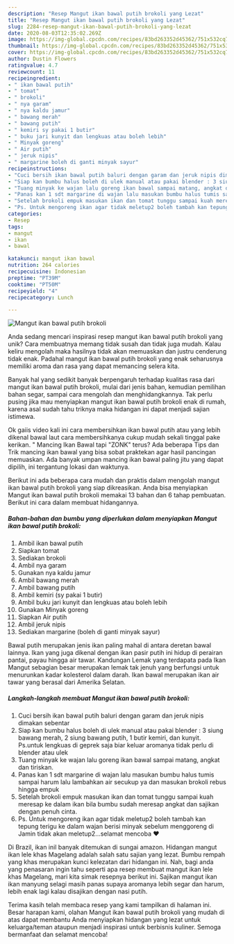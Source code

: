 ```yaml
---
description: "Resep Mangut ikan bawal putih brokoli yang Lezat"
title: "Resep Mangut ikan bawal putih brokoli yang Lezat"
slug: 2284-resep-mangut-ikan-bawal-putih-brokoli-yang-lezat
date: 2020-08-03T12:35:02.269Z
image: https://img-global.cpcdn.com/recipes/83bd263352d45362/751x532cq70/mangut-ikan-bawal-putih-brokoli-foto-resep-utama.jpg
thumbnail: https://img-global.cpcdn.com/recipes/83bd263352d45362/751x532cq70/mangut-ikan-bawal-putih-brokoli-foto-resep-utama.jpg
cover: https://img-global.cpcdn.com/recipes/83bd263352d45362/751x532cq70/mangut-ikan-bawal-putih-brokoli-foto-resep-utama.jpg
author: Dustin Flowers
ratingvalue: 4.7
reviewcount: 11
recipeingredient:
- " ikan bawal putih"
- " tomat"
- " brokoli"
- " nya garam"
- " nya kaldu jamur"
- " bawang merah"
- " bawang putih"
- " kemiri sy pakai 1 butir"
- " buku jari kunyit dan lengkuas atau boleh lebih"
- " Minyak goreng"
- " Air putih"
- " jeruk nipis"
- " margarine boleh di ganti minyak sayur"
recipeinstructions:
- "Cuci bersih ikan bawal putih baluri dengan garam dan jeruk nipis dimakan sebentar"
- "Siap kan bumbu halus boleh di ulek manual atau pakai blender : 3 siung bawang merah, 2 siung bawang putih, 1 butir kemiri, dan kunyit. Ps.untuk lengkuas di geprek saja biar keluar aromanya tidak perlu di blender atau ulek"
- "Tuang minyak ke wajan lalu goreng ikan bawal sampai matang, angkat dan tiriskan."
- "Panas kan 1 sdt margarine di wajan lalu masukan bumbu halus tumis sampai harum lalu lambahkan air secukup ya dan masukan brokoli rebus hingga empuk"
- "Setelah brokoli empuk masukan ikan dan tomat tunggu sampai kuah meresap ke dalam ikan bila bumbu sudah meresap angkat dan sajikan dengan penuh cinta."
- "Ps. Untuk mengoreng ikan agar tidak meletup2 boleh tambah kan tepung terigu ke dalam wajan berisi minyak sebelum menggoreng di Jamin tidak akan meletup2...selamat mencoba ❤️"
categories:
- Resep
tags:
- mangut
- ikan
- bawal

katakunci: mangut ikan bawal 
nutrition: 264 calories
recipecuisine: Indonesian
preptime: "PT39M"
cooktime: "PT50M"
recipeyield: "4"
recipecategory: Lunch

---
```



![Mangut ikan bawal putih brokoli](https://img-global.cpcdn.com/recipes/83bd263352d45362/751x532cq70/mangut-ikan-bawal-putih-brokoli-foto-resep-utama.jpg)

Anda sedang mencari inspirasi resep mangut ikan bawal putih brokoli yang unik? Cara membuatnya memang tidak susah dan tidak juga mudah. Kalau keliru mengolah maka hasilnya tidak akan memuaskan dan justru cenderung tidak enak. Padahal mangut ikan bawal putih brokoli yang enak seharusnya memiliki aroma dan rasa yang dapat memancing selera kita.

Banyak hal yang sedikit banyak berpengaruh terhadap kualitas rasa dari mangut ikan bawal putih brokoli, mulai dari jenis bahan, kemudian pemilihan bahan segar, sampai cara mengolah dan menghidangkannya. Tak perlu pusing jika mau menyiapkan mangut ikan bawal putih brokoli enak di rumah, karena asal sudah tahu triknya maka hidangan ini dapat menjadi sajian istimewa.

Ok gaiis video kali ini cara membersihkan ikan bawal putih atau yang lebih dikenal bawal laut cara membersihkanya cukup mudah sekali tinggal pake kerikan. &#34; Mancing Ikan Bawal tapi &#34;ZONK&#34; terus? Ada beberapa Tips dan Trik mancing ikan bawal yang bisa sobat praktekan agar hasil pancingan memuaskan. Ada banyak umpan mancing ikan bawal paling jitu yang dapat dipilih, ini tergantung lokasi dan waktunya.


Berikut ini ada beberapa cara mudah dan praktis dalam mengolah mangut ikan bawal putih brokoli yang siap dikreasikan. Anda bisa menyiapkan Mangut ikan bawal putih brokoli memakai 13 bahan dan 6 tahap pembuatan. Berikut ini cara dalam membuat hidangannya.

<!--inarticleads1-->

##### Bahan-bahan dan bumbu yang diperlukan dalam menyiapkan Mangut ikan bawal putih brokoli:

1. Ambil  ikan bawal putih
1. Siapkan  tomat
1. Sediakan  brokoli
1. Ambil  nya garam
1. Gunakan  nya kaldu jamur
1. Ambil  bawang merah
1. Ambil  bawang putih
1. Ambil  kemiri (sy pakai 1 butir)
1. Ambil  buku jari kunyit dan lengkuas atau boleh lebih
1. Gunakan  Minyak goreng
1. Siapkan  Air putih
1. Ambil  jeruk nipis
1. Sediakan  margarine (boleh di ganti minyak sayur)


Bawal putih merupakan jenis ikan paling mahal di antara deretan bawal lainnya. Ikan yang juga dikenal dengan ikan pasir putih ini hidup di perairan pantai, payau hingga air tawar. Kandungan Lemak yang terdapata pada Ikan Mangut sebagian besar merupakan lemak tak jenuh yang berfungsi untuk menurunkan kadar kolesterol dalam darah. Ikan bawal merupakan ikan air tawar yang berasal dari Amerika Selatan. 

<!--inarticleads2-->

##### Langkah-langkah membuat Mangut ikan bawal putih brokoli:

1. Cuci bersih ikan bawal putih baluri dengan garam dan jeruk nipis dimakan sebentar
1. Siap kan bumbu halus boleh di ulek manual atau pakai blender : 3 siung bawang merah, 2 siung bawang putih, 1 butir kemiri, dan kunyit. Ps.untuk lengkuas di geprek saja biar keluar aromanya tidak perlu di blender atau ulek
1. Tuang minyak ke wajan lalu goreng ikan bawal sampai matang, angkat dan tiriskan.
1. Panas kan 1 sdt margarine di wajan lalu masukan bumbu halus tumis sampai harum lalu lambahkan air secukup ya dan masukan brokoli rebus hingga empuk
1. Setelah brokoli empuk masukan ikan dan tomat tunggu sampai kuah meresap ke dalam ikan bila bumbu sudah meresap angkat dan sajikan dengan penuh cinta.
1. Ps. Untuk mengoreng ikan agar tidak meletup2 boleh tambah kan tepung terigu ke dalam wajan berisi minyak sebelum menggoreng di Jamin tidak akan meletup2...selamat mencoba ❤️


Di Brazil, ikan inil banyak ditemukan di sungai amazon. Hidangan mangut ikan lele khas Magelang adalah salah satu sajian yang lezat. Bumbu rempah yang khas merupakan kunci kelezatan dari hidangan ini. Nah, bagi anda yang penasaran ingin tahu seperti apa resep membuat mangut ikan lele khas Magelang, mari kita simak resepnya berikut ini. Sajikan mangut ikan ikan manyung selagi masih panas supaya aromanya lebih segar dan harum, lebih enak lagi kalau disajikan dengan nasi putih. 

Terima kasih telah membaca resep yang kami tampilkan di halaman ini. Besar harapan kami, olahan Mangut ikan bawal putih brokoli yang mudah di atas dapat membantu Anda menyiapkan hidangan yang lezat untuk keluarga/teman ataupun menjadi inspirasi untuk berbisnis kuliner. Semoga bermanfaat dan selamat mencoba!
